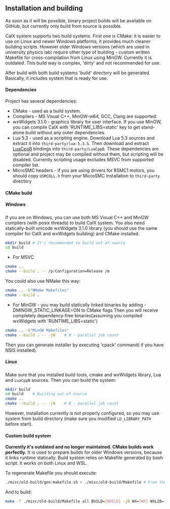 ## Installation and building
As soon as it will be possible, binary project builds will be available on GitHub, but currently only build from source is possible.

CalX system supports two build systems. First one is CMake: it is easier to use on Linux and newer Windows platforms, it provides much cleaner building scripts. However older Windows versions (which are used in university physics lab) require other type of building - custom written Makefile for cross-compilation from Linux using MinGW. Currently it is outdated. This build way is complex, 'dirty' and not recommended for use.

After build with both build systems 'build' directory will be generated. Basically, it includes system that is ready for use.
#### Dependencies
Project has several dependencies:
* CMake - used as a build system.
* Compilers - MS Visual C++, MinGW-w64, GCC, Clang are supported.
* wxWidgets 3.1.0 - graphics library for user interface. If you use MinGW, you can compile CalX with 'RUNTIME_LIBS=static' key to get stand-alone build without any outer dependencies.
* Lua 5.3 - used as a scripting engine. Download Lua 5.3 sources and extract it into `third-party/lua-5.3.5`. Then download and extract [LuaCppB](https://github.com/protopopov1122/LuaCppB) bindings into `third-party/LuaCppB`. These dependencies are optional and project may be compiled without them, but scripting will be disabled. Currently scripting usage excludes MSVC from supported compiler list.
* MicroSMC headers - if you are using drivers for 8SMC1 motors, you should copy `USMCDLL.h` from your MicroSMC installation to `third-party` directory
#### CMake build
##### Windows
If you are on Windows, you can use both MS Visual C++ and MinGW compilers (with posix threads) to build CalX system. You also need statically-built unicode wxWidgets 3.1.0 library (you should use the same compiler for CalX and wxWidgets building) and CMake installed.
```bash
mkdir build # It's recommended to build out-of-source
cd build
```
* For MSVC
```bash
cmake ..
cmake --build . -- /p:Configuration=Release /m
```
You could also use NMake this way:
```bash
cmake .. -G"NMake Makefiles"
cmake --build .
```
* For MinGW - you may build statically linked binaries by adding -DMINGW_STATIC_LINKAGE=ON to CMake flags
Then you will receive completely dependency-free binaries(assuming you compiled wxWidgets with 'RUNTIME_LIBS=static')
```bash
cmake .. -G"MinGW Makefiles"
cmake --build . -- -jN    # N - parallel job count
```

Then you can generate installer by executing 'cpack' command( if you have NSIS installed).

##### Linux
Make sure that you installed build tools, cmake and wxWidgets library, Lua and `LuaCppB` sources. Then you can build the system:
```bash
mkdir build
cd build    # Building out-of-source
cmake ..
cmake --build . -- -jN    # N - parallel job count
```
However, installation currently is not properly configured, so you may use system from build directory (make sure you modified `LD_LIBRARY_PATH` before start).


#### Custom build system
__Currently it's outdated and no longer maintained. CMake builds work perfectly.__
It is used to prepare builds for older Windows versions, because it links runtime statically. Build system relies on Makefile generated by bash script. It works on both Linux and WSL.

To regenerate Makefile you should execute:
```bash
./misc/old-build/gen-makefile.sh > ./misc/old-build/Makefile # From the top project directory
```
And to build:
```bash
make -f ./misc/old-build/Makefile all BUILD=[BUILD] -jN WX=[WX] WXLIB=[WXLIB] # BUILD - build directory, N - processor core count, WX - path to wxWidgets library, WXLIB - path wxWidgets DLL relatively to [WX]
```
